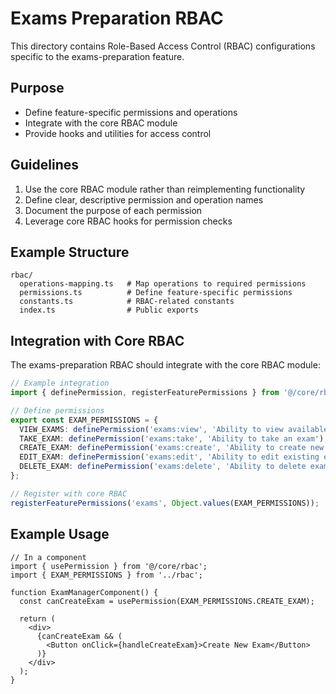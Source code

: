 # Exams Preparation RBAC

This directory contains Role-Based Access Control (RBAC) configurations specific to the exams-preparation feature.

## Purpose

- Define feature-specific permissions and operations
- Integrate with the core RBAC module
- Provide hooks and utilities for access control

## Guidelines

1. Use the core RBAC module rather than reimplementing functionality
2. Define clear, descriptive permission and operation names
3. Document the purpose of each permission
4. Leverage core RBAC hooks for permission checks

## Example Structure

```
rbac/
  operations-mapping.ts   # Map operations to required permissions
  permissions.ts          # Define feature-specific permissions
  constants.ts            # RBAC-related constants
  index.ts                # Public exports
```

## Integration with Core RBAC

The exams-preparation RBAC should integrate with the core RBAC module:

```ts
// Example integration
import { definePermission, registerFeaturePermissions } from '@/core/rbac';

// Define permissions
export const EXAM_PERMISSIONS = {
  VIEW_EXAMS: definePermission('exams:view', 'Ability to view available exams'),
  TAKE_EXAM: definePermission('exams:take', 'Ability to take an exam'),
  CREATE_EXAM: definePermission('exams:create', 'Ability to create new exams'),
  EDIT_EXAM: definePermission('exams:edit', 'Ability to edit existing exams'),
  DELETE_EXAM: definePermission('exams:delete', 'Ability to delete exams'),
};

// Register with core RBAC
registerFeaturePermissions('exams', Object.values(EXAM_PERMISSIONS));
```

## Example Usage

```tsx
// In a component
import { usePermission } from '@/core/rbac';
import { EXAM_PERMISSIONS } from '../rbac';

function ExamManagerComponent() {
  const canCreateExam = usePermission(EXAM_PERMISSIONS.CREATE_EXAM);
  
  return (
    <div>
      {canCreateExam && (
        <Button onClick={handleCreateExam}>Create New Exam</Button>
      )}
    </div>
  );
}
```
